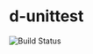 # d-unittest

![Build Status](https://travis-ci.org/cyber-dojo-languages/d-unittest.svg?branch=master)

